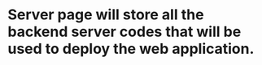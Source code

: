 # Server page will store all the backend server codes that will be used to deploy the web application.


